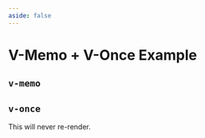 ```yaml
---
aside: false
---
```


<script setup>
import VMemoExample from './VMemoExample.vue'
import VOnceExample from './VOnceExample.vue'

</script>

# V-Memo + V-Once Example

## `v-memo`

<VMemoExample class='mt-16'/>

## `v-once`

This will never re-render.

<VOnceExample class='mt-16'/>

